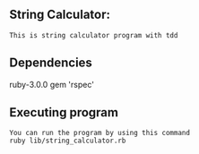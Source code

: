 ## String Calculator: 
 	This is string calculator program with tdd

## Dependencies
  ruby-3.0.0 
  gem 'rspec' 

## Executing program
	You can run the program by using this command 
	ruby lib/string_calculator.rb

